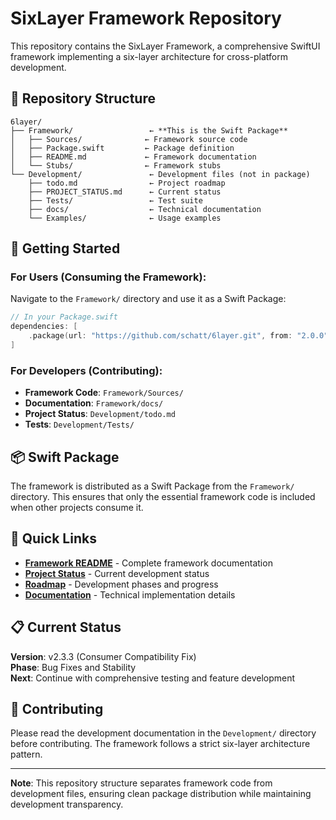 # SixLayer Framework Repository

This repository contains the SixLayer Framework, a comprehensive SwiftUI framework implementing a six-layer architecture for cross-platform development.

## 📁 Repository Structure

```
6layer/
├── Framework/                 ← **This is the Swift Package**
│   ├── Sources/              ← Framework source code
│   ├── Package.swift         ← Package definition
│   ├── README.md             ← Framework documentation
│   └── Stubs/                ← Framework stubs
└── Development/               ← Development files (not in package)
    ├── todo.md                ← Project roadmap
    ├── PROJECT_STATUS.md      ← Current status
    ├── Tests/                 ← Test suite
    ├── docs/                  ← Technical documentation
    └── Examples/              ← Usage examples
```

## 🚀 Getting Started

### **For Users (Consuming the Framework):**
Navigate to the `Framework/` directory and use it as a Swift Package:

```swift
// In your Package.swift
dependencies: [
    .package(url: "https://github.com/schatt/6layer.git", from: "2.0.0")
]
```

### **For Developers (Contributing):**
- **Framework Code**: `Framework/Sources/`
- **Documentation**: `Framework/docs/`
- **Project Status**: `Development/todo.md`
- **Tests**: `Development/Tests/`

## 📦 Swift Package

The framework is distributed as a Swift Package from the `Framework/` directory. This ensures that only the essential framework code is included when other projects consume it.

## 🔗 Quick Links

- **[Framework README](Framework/README.md)** - Complete framework documentation
- **[Project Status](Development/PROJECT_STATUS.md)** - Current development status
- **[Roadmap](Development/todo.md)** - Development phases and progress
- **[Documentation](Framework/docs/)** - Technical implementation details

## 📋 Current Status

**Version**: v2.3.3 (Consumer Compatibility Fix)  
**Phase**: Bug Fixes and Stability  
**Next**: Continue with comprehensive testing and feature development

## 🤝 Contributing

Please read the development documentation in the `Development/` directory before contributing. The framework follows a strict six-layer architecture pattern.

---

**Note**: This repository structure separates framework code from development files, ensuring clean package distribution while maintaining development transparency.
